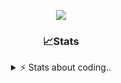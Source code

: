 <div align="center">
  
<p align="center">
  <img src="https://lanyard.cnrad.dev/api/1018290650602553364" />
</p>

### 📈Stats
<details>
    <summary> ⚡ Stats about coding.. </> </summary>
    <br/>

<!--START_SECTION:waka-->
![Code Time](http://img.shields.io/badge/Code%20Time-90%20hrs%2047%20mins-blue)

![Profile Views](http://img.shields.io/badge/Profile%20Views-6-blue)

**🐱 My GitHub Data** 

> 📦 1.1 MB Used in GitHub's Storage 
 > 
> 🏆 0 Contributions in the Year 2024
 > 
> 💼 Opted to Hire
 > 
> 📜 5 Public Repositories 
 > 
> 🔑 19 Private Repositories 
 > 
**I'm an Early 🐤** 

```text
🌞 Morning                26 commits          ██░░░░░░░░░░░░░░░░░░░░░░░   06.79 % 
🌆 Daytime                181 commits         ████████████░░░░░░░░░░░░░   47.26 % 
🌃 Evening                134 commits         █████████░░░░░░░░░░░░░░░░   34.99 % 
🌙 Night                  42 commits          ███░░░░░░░░░░░░░░░░░░░░░░   10.97 % 
```
📅 **I'm Most Productive on Sunday** 

```text
Monday                   23 commits          ██░░░░░░░░░░░░░░░░░░░░░░░   06.01 % 
Tuesday                  49 commits          ███░░░░░░░░░░░░░░░░░░░░░░   12.79 % 
Wednesday                49 commits          ███░░░░░░░░░░░░░░░░░░░░░░   12.79 % 
Thursday                 57 commits          ████░░░░░░░░░░░░░░░░░░░░░   14.88 % 
Friday                   50 commits          ███░░░░░░░░░░░░░░░░░░░░░░   13.05 % 
Saturday                 66 commits          ████░░░░░░░░░░░░░░░░░░░░░   17.23 % 
Sunday                   89 commits          ██████░░░░░░░░░░░░░░░░░░░   23.24 % 
```


📊 **This Week I Spent My Time On** 

```text
🕑︎ Time Zone: Europe/Berlin

💬 Programming Languages: 
Lua                      29 hrs 19 mins      ████████████████████░░░░░   81.56 % 
INI                      2 hrs 18 mins       ██░░░░░░░░░░░░░░░░░░░░░░░   06.43 % 
Other                    1 hr 32 mins        █░░░░░░░░░░░░░░░░░░░░░░░░   04.29 % 
HTML                     1 hr 13 mins        █░░░░░░░░░░░░░░░░░░░░░░░░   03.39 % 
JavaScript               59 mins             █░░░░░░░░░░░░░░░░░░░░░░░░   02.75 % 

🔥 Editors: 
VS Code                  35 hrs 56 mins      █████████████████████████   100.00 % 

🐱‍💻 Projects: 
[framework]              30 hrs 18 mins      █████████████████████░░░░   84.32 % 
server                   2 hrs 52 mins       ██░░░░░░░░░░░░░░░░░░░░░░░   08.00 % 
Unknown Project          2 hrs 38 mins       ██░░░░░░░░░░░░░░░░░░░░░░░   07.37 % 
resources                5 mins              ░░░░░░░░░░░░░░░░░░░░░░░░░   00.24 % 
FPlayT                   0 secs              ░░░░░░░░░░░░░░░░░░░░░░░░░   00.04 % 

💻 Operating System: 
Windows                  35 hrs 56 mins      █████████████████████████   100.00 % 
```

**I Mostly Code in JavaScript** 

```text
JavaScript               7 repos             ████████░░░░░░░░░░░░░░░░░   31.82 % 
Lua                      5 repos             ██████░░░░░░░░░░░░░░░░░░░   22.73 % 
Shell                    3 repos             ███░░░░░░░░░░░░░░░░░░░░░░   13.64 % 
Python                   3 repos             ███░░░░░░░░░░░░░░░░░░░░░░   13.64 % 
HTML                     1 repo              █░░░░░░░░░░░░░░░░░░░░░░░░   04.55 % 
```




 Last Updated on 30/10/2024 19:16:17 UTC
<!--END_SECTION:waka-->
</details>
